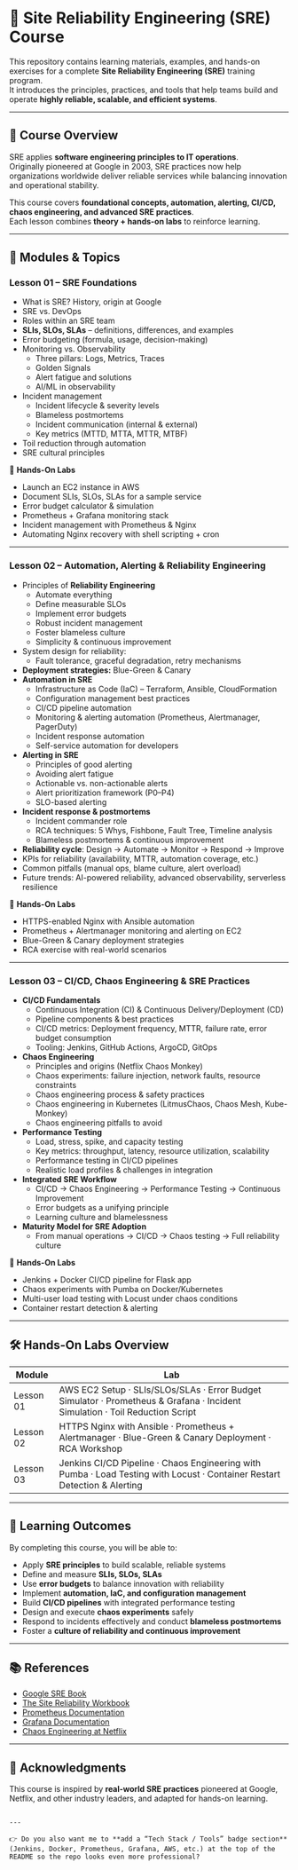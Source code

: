 # 🚀 Site Reliability Engineering (SRE) Course

This repository contains learning materials, examples, and hands-on exercises for a complete **Site Reliability Engineering (SRE)** training program.  
It introduces the principles, practices, and tools that help teams build and operate **highly reliable, scalable, and efficient systems**.

---

## 📖 Course Overview

SRE applies **software engineering principles to IT operations**.  
Originally pioneered at Google in 2003, SRE practices now help organizations worldwide deliver reliable services while balancing innovation and operational stability.

This course covers **foundational concepts, automation, alerting, CI/CD, chaos engineering, and advanced SRE practices**.  
Each lesson combines **theory + hands-on labs** to reinforce learning.

---

## 🧩 Modules & Topics

### **Lesson 01 – SRE Foundations**
- What is SRE? History, origin at Google  
- SRE vs. DevOps  
- Roles within an SRE team  
- **SLIs, SLOs, SLAs** – definitions, differences, and examples  
- Error budgeting (formula, usage, decision-making)  
- Monitoring vs. Observability  
  - Three pillars: Logs, Metrics, Traces  
  - Golden Signals  
  - Alert fatigue and solutions  
  - AI/ML in observability  
- Incident management  
  - Incident lifecycle & severity levels  
  - Blameless postmortems  
  - Incident communication (internal & external)  
  - Key metrics (MTTD, MTTA, MTTR, MTBF)  
- Toil reduction through automation  
- SRE cultural principles  

🔧 **Hands-On Labs**  
- Launch an EC2 instance in AWS  
- Document SLIs, SLOs, SLAs for a sample service  
- Error budget calculator & simulation  
- Prometheus + Grafana monitoring stack  
- Incident management with Prometheus & Nginx  
- Automating Nginx recovery with shell scripting + cron  

---

### **Lesson 02 – Automation, Alerting & Reliability Engineering**
- Principles of **Reliability Engineering**  
  - Automate everything  
  - Define measurable SLOs  
  - Implement error budgets  
  - Robust incident management  
  - Foster blameless culture  
  - Simplicity & continuous improvement  
- System design for reliability:  
  - Fault tolerance, graceful degradation, retry mechanisms  
- **Deployment strategies:** Blue-Green & Canary  
- **Automation in SRE**  
  - Infrastructure as Code (IaC) – Terraform, Ansible, CloudFormation  
  - Configuration management best practices  
  - CI/CD pipeline automation  
  - Monitoring & alerting automation (Prometheus, Alertmanager, PagerDuty)  
  - Incident response automation  
  - Self-service automation for developers  
- **Alerting in SRE**  
  - Principles of good alerting  
  - Avoiding alert fatigue  
  - Actionable vs. non-actionable alerts  
  - Alert prioritization framework (P0–P4)  
  - SLO-based alerting  
- **Incident response & postmortems**  
  - Incident commander role  
  - RCA techniques: 5 Whys, Fishbone, Fault Tree, Timeline analysis  
  - Blameless postmortems & continuous improvement  
- **Reliability cycle**: Design → Automate → Monitor → Respond → Improve  
- KPIs for reliability (availability, MTTR, automation coverage, etc.)  
- Common pitfalls (manual ops, blame culture, alert overload)  
- Future trends: AI-powered reliability, advanced observability, serverless resilience  

🔧 **Hands-On Labs**  
- HTTPS-enabled Nginx with Ansible automation  
- Prometheus + Alertmanager monitoring and alerting on EC2  
- Blue-Green & Canary deployment strategies  
- RCA exercise with real-world scenarios  

---

### **Lesson 03 – CI/CD, Chaos Engineering & SRE Practices**
- **CI/CD Fundamentals**  
  - Continuous Integration (CI) & Continuous Delivery/Deployment (CD)  
  - Pipeline components & best practices  
  - CI/CD metrics: Deployment frequency, MTTR, failure rate, error budget consumption  
  - Tooling: Jenkins, GitHub Actions, ArgoCD, GitOps  
- **Chaos Engineering**  
  - Principles and origins (Netflix Chaos Monkey)  
  - Chaos experiments: failure injection, network faults, resource constraints  
  - Chaos engineering process & safety practices  
  - Chaos engineering in Kubernetes (LitmusChaos, Chaos Mesh, Kube-Monkey)  
  - Chaos engineering pitfalls to avoid  
- **Performance Testing**  
  - Load, stress, spike, and capacity testing  
  - Key metrics: throughput, latency, resource utilization, scalability  
  - Performance testing in CI/CD pipelines  
  - Realistic load profiles & challenges in integration  
- **Integrated SRE Workflow**  
  - CI/CD → Chaos Engineering → Performance Testing → Continuous Improvement  
  - Error budgets as a unifying principle  
  - Learning culture and blamelessness  
- **Maturity Model for SRE Adoption**  
  - From manual operations → CI/CD → Chaos testing → Full reliability culture  

🔧 **Hands-On Labs**  
- Jenkins + Docker CI/CD pipeline for Flask app  
- Chaos experiments with Pumba on Docker/Kubernetes  
- Multi-user load testing with Locust under chaos conditions  
- Container restart detection & alerting  

---

## 🛠️ Hands-On Labs Overview

| Module | Lab |
|--------|-----|
| Lesson 01 | AWS EC2 Setup · SLIs/SLOs/SLAs · Error Budget Simulator · Prometheus & Grafana · Incident Simulation · Toil Reduction Script |
| Lesson 02 | HTTPS Nginx with Ansible · Prometheus + Alertmanager · Blue-Green & Canary Deployment · RCA Workshop |
| Lesson 03 | Jenkins CI/CD Pipeline · Chaos Engineering with Pumba · Load Testing with Locust · Container Restart Detection & Alerting |

---

## 🎯 Learning Outcomes

By completing this course, you will be able to:
- Apply **SRE principles** to build scalable, reliable systems  
- Define and measure **SLIs, SLOs, SLAs**  
- Use **error budgets** to balance innovation with reliability  
- Implement **automation, IaC, and configuration management**  
- Build **CI/CD pipelines** with integrated performance testing  
- Design and execute **chaos experiments** safely  
- Respond to incidents effectively and conduct **blameless postmortems**  
- Foster a **culture of reliability and continuous improvement**  

---

## 📚 References
- [Google SRE Book](https://sre.google/sre-book/table-of-contents/)  
- [The Site Reliability Workbook](https://sre.google/workbook/table-of-contents/)  
- [Prometheus Documentation](https://prometheus.io/docs/introduction/overview/)  
- [Grafana Documentation](https://grafana.com/docs/)  
- [Chaos Engineering at Netflix](https://netflixtechblog.com/tagged/chaos-engineering)  

---

## 🙌 Acknowledgments
This course is inspired by **real-world SRE practices** pioneered at Google, Netflix, and other industry leaders, and adapted for hands-on learning.
```

---

👉 Do you also want me to **add a “Tech Stack / Tools” badge section** (Jenkins, Docker, Prometheus, Grafana, AWS, etc.) at the top of the README so the repo looks even more professional?
